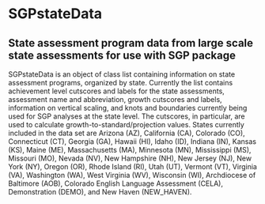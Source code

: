 SGPstateData
============

State assessment program data from large scale state assessments for use with SGP package
-----------------------------------------------------------------------------------------

SGPstateData is an object of class list containing information on state assessment programs, organized by state. Currently the list contains achievement level cutscores and labels for the 
state assessments, assessment name and abbreviation, growth cutscores and labels, information on vertical scaling, and knots and boundaries currently being used for SGP analyses
at the state level. The cutscores, in particular, are used to calculate growth-to-standard/projection values. States currently included in the data set are Arizona (AZ), California (CA),
Colorado (CO), Connecticut (CT), Georgia (GA), Hawaii (HI), Idaho (ID), Indiana (IN), Kansas (KS), Maine (ME), Massachusetts (MA), Minnesota (MN), Mississippi (MS),
Missouri (MO), Nevada (NV), New Hampshire (NH), New Jersey (NJ), New York (NY), Oregon (OR), Rhode Island (RI), Utah (UT), Vermont (VT), Virginia (VA), Washington (WA),
West Virginia (WV), Wisconsin (WI), Archdiocese of Baltimore (AOB), Colorado English Language Assessment (CELA), Demonstration (DEMO), and New Haven (NEW\_HAVEN).
